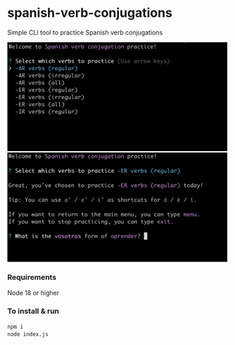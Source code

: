 # spanish-verb-conjugations
Simple CLI tool to practice Spanish verb conjugations  

<img width="500" src="./screenshots/1.png">
<img width="500" src="./screenshots/2.png">

### Requirements
Node 18 or higher

### To install & run
`npm i`  
`node index.js`

